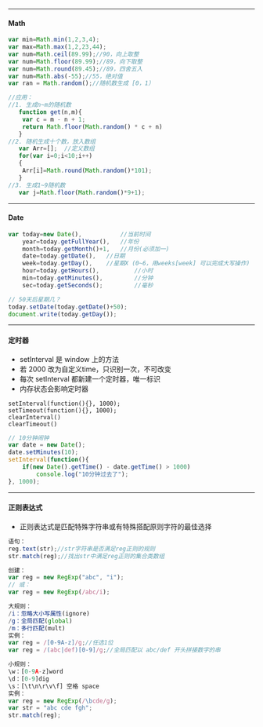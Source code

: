 ****

#### Math

~~~javascript
var min=Math.min(1,2,3,4);
var max=Math.max(1,2,23,44);
var num=Math.ceil(89.99);//90，向上取整
var num=Math.floor(89.99);//89，向下取整
var num=Math.round(89.45);//89，四舍五入
var num=Math.abs(-55);//55，绝对值
var ran = Math.random();//随机数生成 [0，1）

//应用：
//1. 生成n~m的随机数
   function get(n,m){
   	var c = m - n + 1;
   	return Math.floor(Math.random() * c + n)
   }
//2. 随机生成十个数，放入数组
   var Arr=[];	//定义数组
   for(var i=0;i<10;i++)
   {
   	Arr[i]=Math.round(Math.random()*101);
   }
//3. 生成1~9随机数
   var j=Math.floor(Math.random()*9+1);

~~~

****

#### Date

~~~javascript
var today=new Date(),			//当前时间
    year=today.getFullYear(),	//年份  
	month=today.getMonth()+1,	//月份(必须加一)
	date=today.getDate(),	//日期
	week=today.getDay(),	//星期X (0~6，用weeks[week] 可以完成大写操作)
	hour=today.getHours(),			//小时
  	min=today.getMinutes(),			//分钟
  	sec=today.getSeconds();			//毫秒

// 50天后星期几？
today.setDate(today.getDate()+50);
document.write(today.getDay());
~~~

****

#### 定时器

- setInterval 是 window 上的方法
- 若 2000 改为自定义time，只识别一次，不可改变
- 每次 setInterval 都新建一个定时器，唯一标识
- 内存状态会影响定时器

~~~
setInterval(function(){}, 1000);
setTimeout(function(){}, 1000);
clearInterval()
clearTimeout()
~~~

~~~javascript
// 10分钟闹钟
var date = new Date();
date.setMinutes(10);
setInterval(function(){
    if(new Date().getTime() - date.getTime() > 1000)
        console.log("10分钟过去了");
}, 1000);
~~~

****

#### 正则表达式

- 正则表达式是匹配特殊字符串或有特殊搭配原则字符的最佳选择

~~~javascript
语句：
reg.text(str);//str字符串是否满足reg正则的规则
str.match(reg);//找出str中满足reg正则的集合类数组

创建：
var reg = new RegExp("abc", "i");
// 或：
var reg = new RegExp(/abc/i);

大规则：
/i：忽略大小写属性(ignore)
/g：全局匹配(global)
/m：多行匹配(mult)
实例：
var reg = /[0-9A-z]/g;//任选1位
var reg = /(abc|def)[0-9]/g;//全局匹配以 abc/def 开头拼接数字的串

小规则：
\w：[0-9A-z]word
\d：[0-9]dig
\s：[\t\n\r\v\f] 空格 space
实例：
var reg = new RegExp(/\bcde/g);	
var str = "abc cde fgh";
str.match(reg);

~~~

